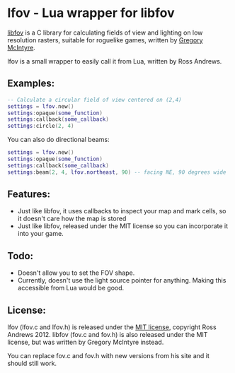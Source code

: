 lfov - Lua wrapper for libfov
=============================

[libfov](http://code.google.com/p/libfov/) is a C library for calculating fields of view and lighting on low resolution rasters, suitable for roguelike games, written by [Gregory McIntyre](mailto:blue.puyo@gmail.com).

lfov is a small wrapper to easily call it from Lua, written by Ross Andrews.

Examples:
---------

```lua
-- Calculate a circular field of view centered on (2,4)
settings = lfov.new()
settings:opaque(some_function)
settings:callback(some_callback)
settings:circle(2, 4)
```

You can also do directional beams:

```lua
settings = lfov.new()
settings:opaque(some_function)
settings:callback(some_callback)
settings:beam(2, 4, lfov.northeast, 90) -- facing NE, 90 degrees wide
```

Features:
---------

* Just like libfov, it uses callbacks to inspect your map and mark cells, so it doesn't care how the map is stored
* Just like libfov, released under the MIT license so you can incorporate it into your game.

Todo:
-----

* Doesn't allow you to set the FOV shape.
* Currently, doesn't use the light source pointer for anything. Making this accessible from Lua would be good.

License:
--------

lfov (lfov.c and lfov.h) is released under the [MIT license](http://www.opensource.org/licenses/mit-license.php), copyright Ross Andrews 2012. libfov (fov.c and fov.h) is also released under the MIT license, but was written by Gregory McIntyre instead.

You can replace fov.c and fov.h with new versions from his site and it should still work.